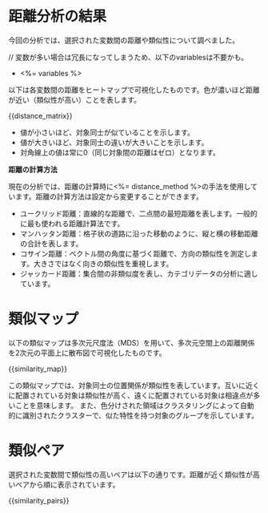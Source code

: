 # 距離分析の結果

今回の分析では、選択された変数間の距離や類似性について調べました。

// 変数が多い場合は冗長になってしまうため、以下のvariablesは不要かも。
* <%= variables %>

以下は各変数間の距離をヒートマップで可視化したものです。色が濃いほど距離が近い（類似性が高い）ことを表します。

{{distance_matrix}}

* 値が小さいほど、対象同士が似ていることを示します。
* 値が大きいほど、対象同士の違いが大きいことを示します。
* 対角線上の値は常に0（同じ対象間の距離はゼロ）となります。

**距離の計算方法**

現在の分析では、距離の計算時に<%= distance_method %>の手法を使用しています。距離の計算方法は設定から変更することができます。

* ユークリッド距離：直線的な距離で、二点間の最短距離を表します。一般的に最も使われる距離計算法です。
* マンハッタン距離：格子状の道路に沿った移動のように、縦と横の移動距離の合計を表します。
* コサイン距離：ベクトル間の角度に基づく距離で、方向の類似性を測定します。大きさではなく向きの類似性を重視します。
* ジャッカード距離：集合間の非類似度を表し、カテゴリデータの分析に適しています。

# 類似マップ

以下の類似マップは多次元尺度法（MDS）を用いて、多次元空間上の距離関係を2次元の平面上に散布図で可視化したものです。

{{similarity_map}}

この類似マップでは、対象同士の位置関係が類似性を表しています。互いに近くに配置されている対象は類似性が高く、遠くに配置されている対象は相違点が多いことを意味します。
また、色分けされた領域はクラスタリングによって自動的に識別されたクラスターで、似た特性を持つ対象のグループを示しています。

# 類似ペア

選択された変数間で類似性の高いペアは以下の通りです。距離が近く類似性が高いペアから順に表示されています。

{{similarity_pairs}}